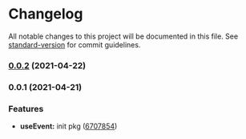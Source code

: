 # Changelog

All notable changes to this project will be documented in this file. See [standard-version](https://github.com/conventional-changelog/standard-version) for commit guidelines.

### [0.0.2](https://github.com/astahmer/pastable/compare/@pastable/use-event@0.0.1...@pastable/use-event@0.0.2) (2021-04-22)

### 0.0.1 (2021-04-21)


### Features

* **useEvent:** init pkg ([6707854](https://github.com/astahmer/pastable/commit/670785489bf4a9afd34f79e0f752d0934a8c778b))
